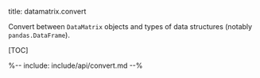 title: datamatrix.convert

Convert between `DataMatrix` objects and types of data structures (notably `pandas.DataFrame`).

[TOC]

%-- include: include/api/convert.md --%
